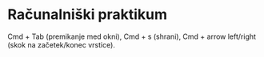# Računalniški praktikum
Cmd + Tab (premikanje med okni), Cmd + s (shrani), Cmd + arrow left/right (skok na začetek/konec vrstice).
